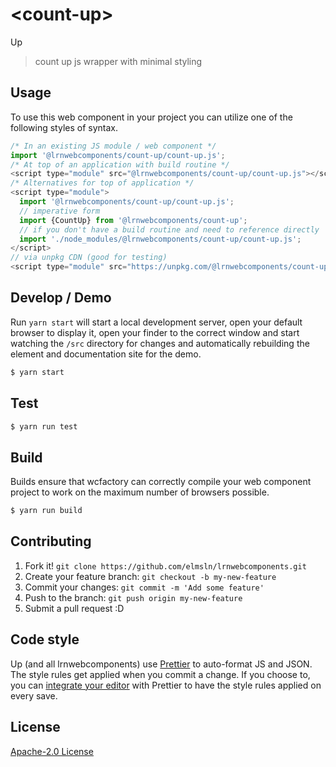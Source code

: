 # &lt;count-up&gt;

Up
> count up js wrapper with minimal styling

## Usage
To use this web component in your project you can utilize one of the following styles of syntax.

```js
/* In an existing JS module / web component */
import '@lrnwebcomponents/count-up/count-up.js';
/* At top of an application with build routine */
<script type="module" src="@lrnwebcomponents/count-up/count-up.js"></script>
/* Alternatives for top of application */
<script type="module">
  import '@lrnwebcomponents/count-up/count-up.js';
  // imperative form
  import {CountUp} from '@lrnwebcomponents/count-up';
  // if you don't have a build routine and need to reference directly
  import './node_modules/@lrnwebcomponents/count-up/count-up.js';
</script>
// via unpkg CDN (good for testing)
<script type="module" src="https://unpkg.com/@lrnwebcomponents/count-up/count-up.js"></script>
```

## Develop / Demo
Run `yarn start` will start a local development server, open your default browser to display it, open your finder to the correct window and start watching the `/src` directory for changes and automatically rebuilding the element and documentation site for the demo.
```bash
$ yarn start
```

## Test

```bash
$ yarn run test
```

## Build
Builds ensure that wcfactory can correctly compile your web component project to
work on the maximum number of browsers possible.
```bash
$ yarn run build
```

## Contributing

1. Fork it! `git clone https://github.com/elmsln/lrnwebcomponents.git`
2. Create your feature branch: `git checkout -b my-new-feature`
3. Commit your changes: `git commit -m 'Add some feature'`
4. Push to the branch: `git push origin my-new-feature`
5. Submit a pull request :D

## Code style

Up (and all lrnwebcomponents) use [Prettier][prettier] to auto-format JS and JSON.  The style rules get applied when you commit a change.  If you choose to, you can [integrate your editor][prettier-ed] with Prettier to have the style rules applied on every save.

[prettier]: https://github.com/prettier/prettier/
[prettier-ed]: https://github.com/prettier/prettier/#editor-integration
[polyserve]: https://github.com/Polymer/polyserve
[web-component-tester]: https://github.com/Polymer/web-component-tester

## License
[Apache-2.0 License](http://opensource.org/licenses/Apache-2.0)